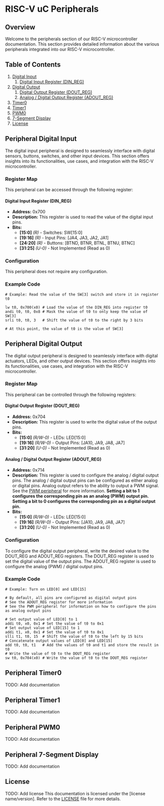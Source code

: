 # RISC-V uC Peripherals

## Overview

Welcome to the peripherals section of our RISC-V microcontroller documentation. This section provides detailed information about the various peripherals integrated into our RISC-V microcontroller.

## Table of Contents

1. [Digital Input](#peripheral-digital-input)
    1. [Digital Input Register (DIN_REG)](#digital-input-register-din_reg)
2. [Digital Output](#peripheral-digital-output)
    1. [Digital Output Register (DOUT_REG)](#digital-output-register-dout_reg)
    2. [Analog / Digital Output Register (ADOUT_REG)](#analog--digital-output-register-adout_reg)
3. [Timer0](#peripheral-timer0)
4. [Timer1](#peripheral-timer1)
5. [PWM0](#peripheral-pwm0)
6. [7-Segment Display](#peripheral-7-segment-display)
7. [License](#license)

## Peripheral Digital Input

The digital input peripheral is designed to seamlessly interface with digital sensors, buttons, switches, and other input devices. This section offers insights into its functionalities, use cases, and integration with the RISC-V microcontroller.

### Register Map

This peripheral can be accessed through the following register:

#### Digital Input Register (DIN_REG)

-   **Address:** 0x700
-   **Description:** This register is used to read the value of the digital input pins.
-   **Bits:**
    -   **[15:0]** _(R)_ - Switches: SW[15:0]
    -   **[19:16]** _(R)_ - Input Pins: [JA4, JA3, JA2, JA1]
    -   **[24:20]** _(R)_ - Buttons: [BTND, BTNR, BTNL, BTNU, BTNC]
    -   **[31:25]** _(U-0)_ - Not Implemented (Read as 0)

### Configuration

This peripheral does not require any configuration.

### Example Code

```
# Example: Read the value of the SW[3] switch and store it in register t0

lw t0, 0x700(x0) # Load the value of the DIN_REG into register t0
andi t0, t0, 0x8 # Mask the value of t0 to only keep the value of SW[3]
srli t0, t0, 3   # Shift the value of t0 to the right by 3 bits

# At this point, the value of t0 is the value of SW[3]
```

## Peripheral Digital Output

The digital output peripheral is designed to seamlessly interface with digital actuators, LEDs, and other output devices. This section offers insights into its functionalities, use cases, and integration with the RISC-V microcontroller.

### Register Map

This peripheral can be controlled through the following registers:

#### Digital Output Register (DOUT_REG)

-   **Address:** 0x704
-   **Description:** This register is used to write the digital value of the output pins.
-   **Bits:**
    -   **[15:0]** _(R/W-0)_ - LEDs: LED[15:0]
    -   **[19:16]** _(R/W-0)_ - Output Pins: [JA10, JA9, JA8, JA7]
    -   **[31:20]** _(U-0)_ - Not Implemented (Read as 0)

#### Analog / Digital Output Register (ADOUT_REG)

-   **Address:** 0x714
-   **Description:** This register is used to configure the analog / digital output pins. The analog / digital output pins can be configured as either analog or digital pins. Analog output refers to the ability to output a PWM signal. See the [PWM peripheral](#peripheral-pwm0) for more information. **Setting a bit to 1 configures the corresponding pin as an analog (PWM) output pin. Setting a bit to 0 configures the corresponding pin as a digital output pin.**
-   **Bits:**
    -   **[15:0]** _(R/W-0)_ - LEDs: LED[15:0]
    -   **[19:16]** _(R/W-0)_ - Output Pins: [JA10, JA9, JA8, JA7]
    -   **[31:20]** _(U-0)_ - Not Implemented (Read as 0)

### Configuration

To configure the digital output peripheral, write the desired value to the DOUT_REG and ADOUT_REG registers. The DOUT_REG register is used to set the digital value of the output pins. The ADOUT_REG register is used to configure the analog (PWM) / digital output pins.

### Example Code

```
# Example: Turn on LED[0] and LED[15]

# By default, all pins are configured as digital output pins
# See the ADOUT_REG register for more information
# See the PWM peripheral for information on how to configure the pins as analog output pins

# Set output value of LED[0] to 1
addi t0, x0, 0x1 # Set the value of t0 to 0x1
# Set output value of LED[15] to 1
addi t1, x0, 0x1 # Set the value of t0 to 0x1
slli t1, t0, 15  # Shift the value of t0 to the left by 15 bits
# Concatenate output values of LED[0] and LED[15]
add t0, t0, t1   # Add the values of t0 and t1 and store the result in t0
# Write the value of t0 to the DOUT_REG register
sw t0, 0x704(x0) # Write the value of t0 to the DOUT_REG register
```

## Peripheral Timer0

TODO: Add documentation

## Peripheral Timer1

TODO: Add documentation

## Peripheral PWM0

TODO: Add documentation

## Peripheral 7-Segment Display

TODO: Add documentation

## License

TODO: Add license
This documentation is licensed under the [license name/version]. Refer to the [LICENSE](LICENSE) file for more details.
